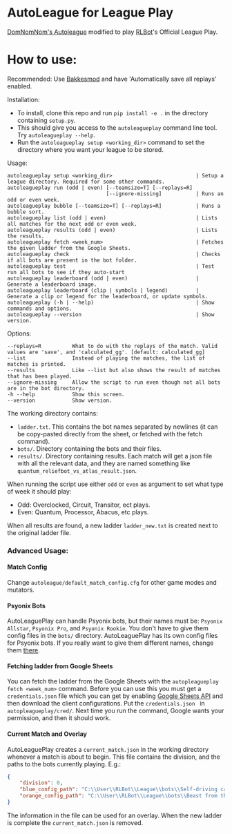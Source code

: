 # AutoLeague for League Play
[DomNomNom's Autoleague](https://github.com/DomNomNom/AutoLeague) modified to play [RLBot](http://rlbot.org/)'s Official League Play.

# How to use:

Recommended: Use [Bakkesmod](https://bakkesmod.com/) and have 'Automatically save all replays' enabled.

Installation:
- To install, clone this repo and run `pip install -e .` in the directory containing `setup.py`.
- This should give you access to the `autoleagueplay` command line tool. Try `autoleagueplay --help`.
- Run the `autoleagueplay setup <working_dir>` command to set the directory where you want your league to be stored.

Usage:
```
autoleagueplay setup <working_dir>                           | Setup a league directory. Required for some other commands.
autoleagueplay run (odd | even) [--teamsize=T] [--replays=R]
                                [--ignore-missing]           | Runs an odd or even week.
autoleagueplay bubble [--teamsize=T] [--replays=R]           | Runs a bubble sort.
autoleagueplay list (odd | even)                             | Lists all matches for the next odd or even week.
autoleagueplay results (odd | even)                          | Lists the results.
autoleagueplay fetch <week_num>                              | Fetches the given ladder from the Google Sheets.
autoleagueplay check                                         | Checks if all bots are present in the bot folder.
autoleagueplay test                                          | Test run all bots to see if they auto-start
autoleagueplay leaderboard (odd | even)                      | Generate a leaderboard image.
autoleagueplay leaderboard (clip | symbols | legend)         | Generate a clip or legend for the leaderboard, or update symbols. 
autoleagueplay (-h | --help)                                 | Show commands and options.
autoleagueplay --version                                     | Show version.
```

Options:
```
--replays=R          What to do with the replays of the match. Valid values are 'save', and 'calculated_gg'. [default: calculated_gg]
--list               Instead of playing the matches, the list of matches is printed.
--results            Like --list but also shows the result of matches that has been played.
--ignore-missing     Allow the script to run even though not all bots are in the bot directory.
-h --help            Show this screen.
--version            Show version.
```

The working directory contains:
- `ladder.txt`. This contains the bot names separated by newlines (it can be copy-pasted directly from the sheet, or fetched with the fetch command).
- `bots/`. Directory containing the bots and their files.
- `results/`. Directory containing results. Each match will get a json file with all the relevant data, and they are named something like `quantum_reliefbot_vs_atlas_result.json`.

When running the script use either `odd` or `even` as argument to set what type of week it should play:
- Odd: Overclocked, Circuit, Transitor, ect plays.
- Even: Quantum, Processor, Abacus, etc plays.

When all results are found, a new ladder `ladder_new.txt` is created next to the original ladder file.

### Advanced Usage:

#### Match Config
Change `autoleague/default_match_config.cfg` for other game modes and mutators.

#### Psyonix Bots
AutoLeaguePlay can handle Psyonix bots, but their names must be: `Psyonix Allstar`, `Psyonix Pro`, and `Psyonix Rookie`.
You don't have to give them config files in the `bots/` directory. AutoLeaguePlay has its own config files for Psyonix bots.
If you really want to give them different names, change them [there](https://github.com/NicEastvillage/AutoLeague/blob/master/autoleagueplay/psyonix_allstar.cfg).

#### Fetching ladder from Google Sheets
You can fetch the ladder from the Google Sheets with the `autopleagueplay fetch <week_num>` command.
Before you can use this you must get a `credentials.json` file which you can get by enabling [Google Sheets API](https://developers.google.com/sheets/api/quickstart/python) and then download the client configurations.
Put the `credentials.json ` in `autopleagueplay/cred/`. Next time you run the command, Google wants your permission, and then it should work.

#### Current Match and Overlay
AutoLeaguePlay creates a `current_match.json` in the working directory whenever a match is about to begin.
This file contains the division, and the paths to the bots currently playing. E.g.:

```json
{
    "division": 0,
    "blue_config_path": "C:\\User\\RLBot\\League\\bots\\Self-driving car\\self-driving-car.cfg",
    "orange_config_path": "C:\\User\\RLBot\\League\\bots\\Beast from the East\\beastbot.cfg"
}
```

The information in the file can be used for an overlay.
When the new ladder is complete the `current_match.json` is removed.